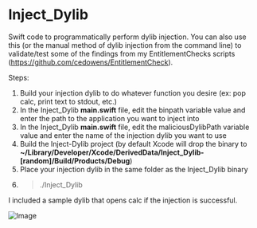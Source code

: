 # Inject_Dylib
Swift code to programmatically perform dylib injection. You can also use this (or the manual method of dylib injection from the command line) to validate/test some of the findings from my EntitlementChecks scripts (https://github.com/cedowens/EntitlementCheck).

Steps:

1. Build your injection dylib to do whatever function you desire (ex: pop calc, print text to stdout, etc.)
2. In the Inject_Dylib **main.swift** file, edit the binpath variable value and enter the path to the application you want to inject into
3. In the Inject_Dylib **main.swift** file, edit the maliciousDylibPath variable value and enter the name of the injection dylib you want to use
4. Build the Inject-Dylib project (by default Xcode will drop the binary to **~/Library/Developer/Xcode/DerivedData/Inject_Dylib-[random]/Build/Products/Debug**)
5. Place your injection dylib in the same folder as the Inject_Dylib binary
6. > ./Inject_Dylib

I included a sample dylib that opens calc if the injection is successful.

![Image](example.gif)
